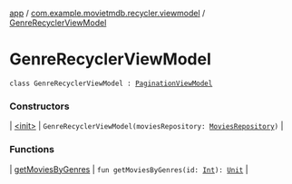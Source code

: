 [app](../../index.md) / [com.example.movietmdb.recycler.viewmodel](../index.md) / [GenreRecyclerViewModel](./index.md)

# GenreRecyclerViewModel

`class GenreRecyclerViewModel : `[`PaginationViewModel`](../../com.example.movietmdb.view-model/-pagination-view-model/index.md)

### Constructors

| [&lt;init&gt;](-init-.md) | `GenreRecyclerViewModel(moviesRepository: `[`MoviesRepository`](../../com.example.movietmdb.repository/-movies-repository/index.md)`)` |

### Functions

| [getMoviesByGenres](get-movies-by-genres.md) | `fun getMoviesByGenres(id: `[`Int`](https://kotlinlang.org/api/latest/jvm/stdlib/kotlin/-int/index.html)`): `[`Unit`](https://kotlinlang.org/api/latest/jvm/stdlib/kotlin/-unit/index.html) |


